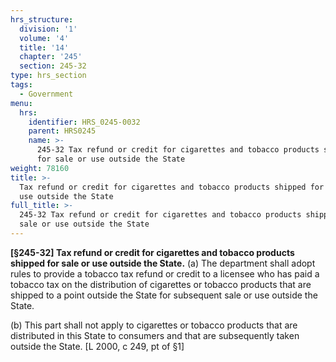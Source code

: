 ```yaml
---
hrs_structure:
  division: '1'
  volume: '4'
  title: '14'
  chapter: '245'
  section: 245-32
type: hrs_section
tags:
  - Government
menu:
  hrs:
    identifier: HRS_0245-0032
    parent: HRS0245
    name: >-
      245-32 Tax refund or credit for cigarettes and tobacco products shipped
      for sale or use outside the State
weight: 78160
title: >-
  Tax refund or credit for cigarettes and tobacco products shipped for sale or
  use outside the State
full_title: >-
  245-32 Tax refund or credit for cigarettes and tobacco products shipped for
  sale or use outside the State
---
```

**[§245-32] Tax refund or credit for cigarettes and tobacco products shipped for sale or use outside the State.** (a) The department shall adopt rules to provide a tobacco tax refund or credit to a licensee who has paid a tobacco tax on the distribution of cigarettes or tobacco products that are shipped to a point outside the State for subsequent sale or use outside the State.

(b) This part shall not apply to cigarettes or tobacco products that are distributed in this State to consumers and that are subsequently taken outside the State. [L 2000, c 249, pt of §1]